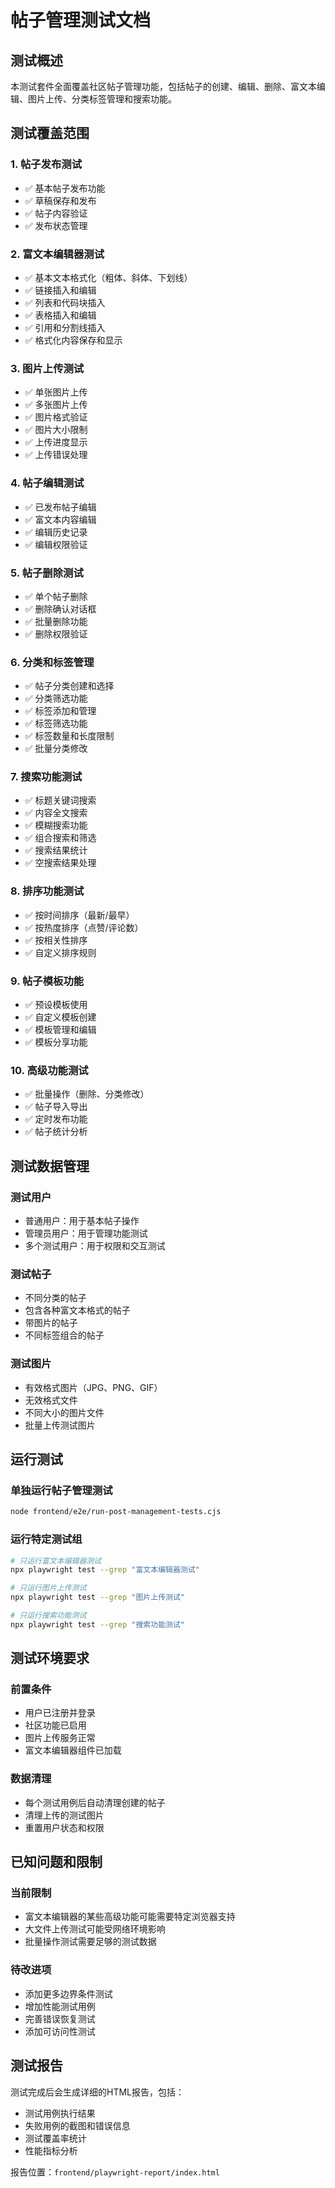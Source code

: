 # 帖子管理测试文档

## 测试概述

本测试套件全面覆盖社区帖子管理功能，包括帖子的创建、编辑、删除、富文本编辑、图片上传、分类标签管理和搜索功能。

## 测试覆盖范围

### 1. 帖子发布测试
- ✅ 基本帖子发布功能
- ✅ 草稿保存和发布
- ✅ 帖子内容验证
- ✅ 发布状态管理

### 2. 富文本编辑器测试
- ✅ 基本文本格式化（粗体、斜体、下划线）
- ✅ 链接插入和编辑
- ✅ 列表和代码块插入
- ✅ 表格插入和编辑
- ✅ 引用和分割线插入
- ✅ 格式化内容保存和显示

### 3. 图片上传测试
- ✅ 单张图片上传
- ✅ 多张图片上传
- ✅ 图片格式验证
- ✅ 图片大小限制
- ✅ 上传进度显示
- ✅ 上传错误处理

### 4. 帖子编辑测试
- ✅ 已发布帖子编辑
- ✅ 富文本内容编辑
- ✅ 编辑历史记录
- ✅ 编辑权限验证

### 5. 帖子删除测试
- ✅ 单个帖子删除
- ✅ 删除确认对话框
- ✅ 批量删除功能
- ✅ 删除权限验证

### 6. 分类和标签管理
- ✅ 帖子分类创建和选择
- ✅ 分类筛选功能
- ✅ 标签添加和管理
- ✅ 标签筛选功能
- ✅ 标签数量和长度限制
- ✅ 批量分类修改

### 7. 搜索功能测试
- ✅ 标题关键词搜索
- ✅ 内容全文搜索
- ✅ 模糊搜索功能
- ✅ 组合搜索和筛选
- ✅ 搜索结果统计
- ✅ 空搜索结果处理

### 8. 排序功能测试
- ✅ 按时间排序（最新/最早）
- ✅ 按热度排序（点赞/评论数）
- ✅ 按相关性排序
- ✅ 自定义排序规则

### 9. 帖子模板功能
- ✅ 预设模板使用
- ✅ 自定义模板创建
- ✅ 模板管理和编辑
- ✅ 模板分享功能

### 10. 高级功能测试
- ✅ 批量操作（删除、分类修改）
- ✅ 帖子导入导出
- ✅ 定时发布功能
- ✅ 帖子统计分析

## 测试数据管理

### 测试用户
- 普通用户：用于基本帖子操作
- 管理员用户：用于管理功能测试
- 多个测试用户：用于权限和交互测试

### 测试帖子
- 不同分类的帖子
- 包含各种富文本格式的帖子
- 带图片的帖子
- 不同标签组合的帖子

### 测试图片
- 有效格式图片（JPG、PNG、GIF）
- 无效格式文件
- 不同大小的图片文件
- 批量上传测试图片

## 运行测试

### 单独运行帖子管理测试
```bash
node frontend/e2e/run-post-management-tests.cjs
```

### 运行特定测试组
```bash
# 只运行富文本编辑器测试
npx playwright test --grep "富文本编辑器测试"

# 只运行图片上传测试
npx playwright test --grep "图片上传测试"

# 只运行搜索功能测试
npx playwright test --grep "搜索功能测试"
```

## 测试环境要求

### 前置条件
- 用户已注册并登录
- 社区功能已启用
- 图片上传服务正常
- 富文本编辑器组件已加载

### 数据清理
- 每个测试用例后自动清理创建的帖子
- 清理上传的测试图片
- 重置用户状态和权限

## 已知问题和限制

### 当前限制
- 富文本编辑器的某些高级功能可能需要特定浏览器支持
- 大文件上传测试可能受网络环境影响
- 批量操作测试需要足够的测试数据

### 待改进项
- 添加更多边界条件测试
- 增加性能测试用例
- 完善错误恢复测试
- 添加可访问性测试

## 测试报告

测试完成后会生成详细的HTML报告，包括：
- 测试用例执行结果
- 失败用例的截图和错误信息
- 测试覆盖率统计
- 性能指标分析

报告位置：`frontend/playwright-report/index.html`